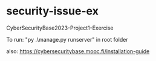 # security-issue-ex
CyberSecurityBase2023-Project1-Exercise

To run: "py .\manage.py runserver" in root folder

also: https://cybersecuritybase.mooc.fi/installation-guide
